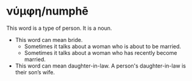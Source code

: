 # νύμφη/numphē
This word is a type of person. It is a noun.

* This word can mean bride.
    * Sometimes it talks about a woman who is about to be married.
    * Sometimes it talks about a woman who has recently become married.
* This word can mean daughter-in-law. A person's daughter-in-law is their son’s wife.
